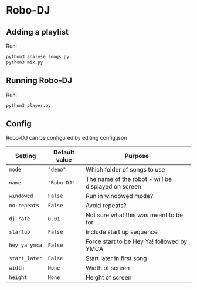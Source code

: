 # Robo-DJ

## Adding a playlist
Run:

```bash
python3 analyse_songs.py
python3 mix.py
```

## Running Robo-DJ
Run:

```bash
python3 player.py
```

## Config

Robo-DJ can be configured by editing config.json

| Setting       | Default value | Purpose |
| ------------- | ------------- | ------- |
| `mode`        | `"demo"`      | Which folder of songs to use |
| `name`        | `"Robo-DJ"`   | The name of the robot - will be displayed on screen |
| `windowed`    | `False`       | Run in windowed mode? |
| `no-repeats`  | `False`       | Avoid repeats? |
| `dj-rate`     | `0.01`        | Not sure what this was meant to be for... |
| `startup`     | `False`       | Include start up sequence |
| `hey_ya_ymca` | `False`       | Force start to be Hey Ya! followed by YMCA |
| `start_later` | `False`       | Start later in first song |
| `width`       | `None`        | Width of screen |
| `height`      | `None`        | Height of screen |
